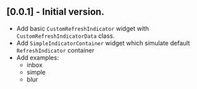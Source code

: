 ## [0.0.1] - Initial version.

* Add basic `CustomRefreshIndicator` widget with `CustomRefreshIndicatorData` class.
* Add `SimpleIndicatorContainer` widget which simulate default `RefreshIndicator` container
* Add examples:
  * inbox
  * simple
  * blur
